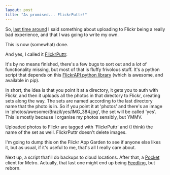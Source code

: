 ```yaml
---
layout: post
title: "As promised... FlickrPuttr!"
---
```

So, [last time around](http://www.growse.com/news/comments/all-flickr-uploaders-suck-so-i-m-going-to-write-my-own/) I said something about uploading to Flickr being a really bad experience, and that I was going to write my own.

This is now (somewhat) done.

And yes, I called it [FlickrPuttr](https://github.com/growse/FlickrPuttr). 

It's by no means finished, there's a few bugs to sort out and a *lot* of functionality missing, but most of that is fluffy frivolous stuff. It's a python script that depends on this [FlickrAPI python library](http://www.stuvel.eu/flickrapi) (which is awesome, and available in pip).

In short, the idea is that you point it at a directory, it gets you to auth with Flickr, and then it uploads all the photos in that directory to Flickr, creating sets along the way. The sets are named according to the last directory name that the photo is in. So if you point it at 'photos' and there's an image in 'photos/awesome/Brazil/yes/IMG_384.jpg', the set will be called 'yes'. This is mostly because I organise my photos sensibly, but YMMV.

Uploaded photos to Flickr are tagged with 'FlickrPuttr' and (I think) the name of the set as well. FlickrPuttr doesn't delete images. 

I'm going to dump this on the Flickr App Garden to see if anyone else likes it, but as usual, if it's useful to me, that's all I really care about.

Next up, a script that'll do backups to cloud locations. After that, a [Pocket](http://getpocket.com/) client for Metro. Actually, that last one might end up being [Feedling](http://feedling.net), but reborn. 